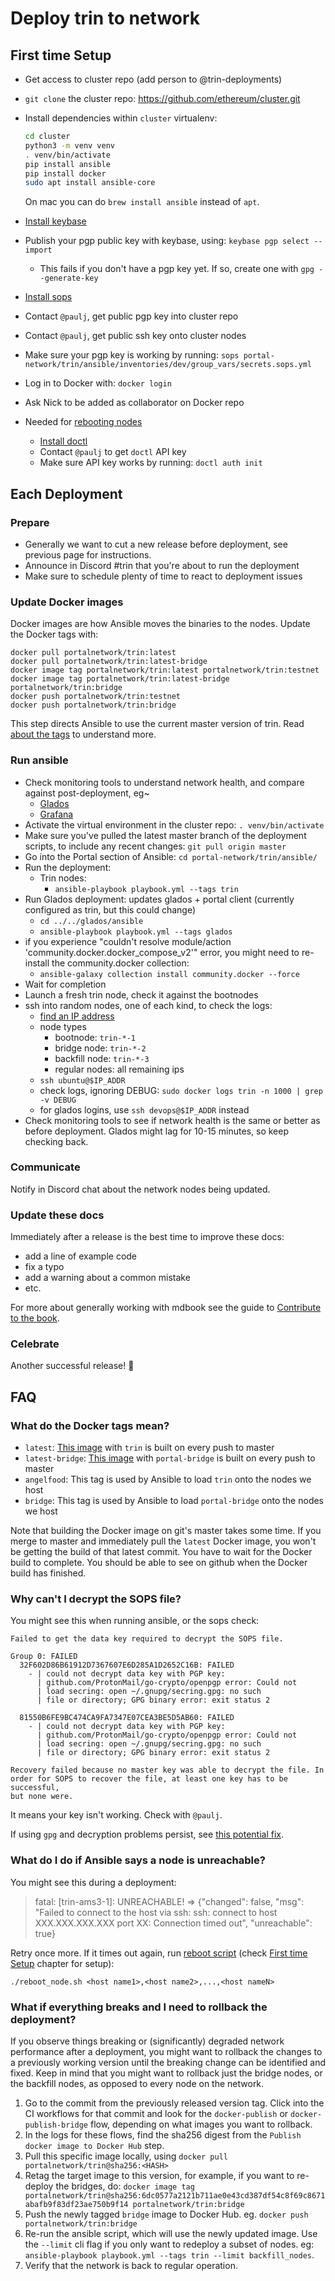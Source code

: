 # Deploy trin to network

## First time Setup
- Get access to cluster repo (add person to @trin-deployments)
- `git clone` the cluster repo: https://github.com/ethereum/cluster.git
- Install dependencies within `cluster` virtualenv:
    ```bash
    cd cluster
    python3 -m venv venv
    . venv/bin/activate
    pip install ansible
    pip install docker
    sudo apt install ansible-core
    ```
    On mac you can do `brew install ansible` instead of `apt`.

- [Install keybase](https://keybase.io/docs/the_app/install_linux)
- Publish your pgp public key with keybase, using: `keybase pgp select --import`
  - This fails if you don't have a pgp key yet. If so, create one with `gpg --generate-key`
- [Install sops](https://github.com/getsops/sops)
- Contact `@paulj`, get public pgp key into cluster repo
- Contact `@paulj`, get public ssh key onto cluster nodes

- Make sure your pgp key is working by running:
  ```sops portal-network/trin/ansible/inventories/dev/group_vars/secrets.sops.yml```
- Log in to Docker with: `docker login`
- Ask Nick to be added as collaborator on Docker repo

- Needed for [rebooting nodes](#what-do-i-do-if-ansible-says-a-node-is-unreachable)
    - [Install doctl](https://docs.digitalocean.com/reference/doctl/how-to/install/)
    - Contact `@paulj` to get `doctl` API key
    - Make sure API key works by running: `doctl auth init`

## Each Deployment

### Prepare
- Generally we want to cut a new release before deployment, see previous page for instructions.
- Announce in Discord #trin that you're about to run the deployment
- Make sure to schedule plenty of time to react to deployment issues

### Update Docker images
Docker images are how Ansible moves the binaries to the nodes. Update the Docker tags with:
```shell
docker pull portalnetwork/trin:latest
docker pull portalnetwork/trin:latest-bridge
docker image tag portalnetwork/trin:latest portalnetwork/trin:testnet
docker image tag portalnetwork/trin:latest-bridge portalnetwork/trin:bridge
docker push portalnetwork/trin:testnet
docker push portalnetwork/trin:bridge
```

This step directs Ansible to use the current master version of trin. Read [about the tags](#what-do-the-docker-tags-mean) to understand more.

### Run ansible
- Check monitoring tools to understand network health, and compare against post-deployment, eg~
    - [Glados](https://glados.ethdevops.io/)
    - [Grafana](https://trin-bench.ethdevops.io/d/e23mBdEVk/trin-metrics?orgId=1)
- Activate the virtual environment in the cluster repo: `. venv/bin/activate`
- Make sure you've pulled the latest master branch of the deployment scripts, to include any recent changes: `git pull origin master`
- Go into the Portal section of Ansible: `cd portal-network/trin/ansible/`
- Run the deployment:
    - Trin nodes:
        - `ansible-playbook playbook.yml --tags trin`
    <!-- - State network nodes (check with the team if there is a reason not to update them):
            - `ansible-playbook playbook.yml --tags state-network` -->
- Run Glados deployment: updates glados + portal client (currently configured as trin, but this could change)
    - `cd ../../glados/ansible`
    - `ansible-playbook playbook.yml --tags glados`
- if you experience "couldn't resolve module/action 'community.docker.docker_compose_v2'" error, you might need to re-install the community.docker collection:
    - `ansible-galaxy collection install community.docker --force`
- Wait for completion
- Launch a fresh trin node, check it against the bootnodes
- ssh into random nodes, one of each kind, to check the logs:
    - [find an IP address](https://github.com/ethereum/cluster/blob/master/portal-network/trin/ansible/inventories/dev/inventory.yml)
    - node types
        - bootnode: `trin-*-1`
        - bridge node: `trin-*-2`
        - backfill node: `trin-*-3`
        - regular nodes: all remaining ips
    - `ssh ubuntu@$IP_ADDR`
    - check logs, ignoring DEBUG: `sudo docker logs trin -n 1000 | grep -v DEBUG`
    - for glados logins, use `ssh devops@$IP_ADDR` instead
- Check monitoring tools to see if network health is the same or better as before deployment. Glados might lag for 10-15 minutes, so keep checking back.

### Communicate

Notify in Discord chat about the network nodes being updated.

### Update these docs

Immediately after a release is the best time to improve these docs:
- add a line of example code
- fix a typo
- add a warning about a common mistake
- etc.

For more about generally working with mdbook see the guide to [Contribute to the book](/developers/contributing/book.md).

### Celebrate

Another successful release! 🎉

## FAQ
### What do the Docker tags mean?

- `latest`: [This image](https://github.com/ethereum/trin/blob/master/docker/Dockerfile) with `trin` is built on every push to master
- `latest-bridge`: [This image](https://github.com/ethereum/trin/blob/master/docker/Dockerfile.bridge) with `portal-bridge` is built on every push to master
- `angelfood`: This tag is used by Ansible to load `trin` onto the nodes we host
- `bridge`: This tag is used by Ansible to load `portal-bridge` onto the nodes we host

Note that building the Docker image on git's master takes some time. If you merge to master and immediately pull the `latest` Docker image, you won't be getting the build of that latest commit. You have to wait for the Docker build to complete. You should be able to see on github when the Docker build has finished.

### Why can't I decrypt the SOPS file?

You might see this when running ansible, or the sops check:
```shell
Failed to get the data key required to decrypt the SOPS file.

Group 0: FAILED
  32F602D86B61912D7367607E6D285A1D2652C16B: FAILED
    - | could not decrypt data key with PGP key:
      | github.com/ProtonMail/go-crypto/openpgp error: Could not
      | load secring: open ~/.gnupg/secring.gpg: no such
      | file or directory; GPG binary error: exit status 2

  81550B6FE9BC474CA9FA7347E07CEA3BE5D5AB60: FAILED
    - | could not decrypt data key with PGP key:
      | github.com/ProtonMail/go-crypto/openpgp error: Could not
      | load secring: open ~/.gnupg/secring.gpg: no such
      | file or directory; GPG binary error: exit status 2

Recovery failed because no master key was able to decrypt the file. In
order for SOPS to recover the file, at least one key has to be successful,
but none were.
```
It means your key isn't working. Check with `@paulj`.

If using `gpg` and decryption problems persist, see [this potential fix](https://github.com/getsops/sops/issues/304#issuecomment-377195341).

### What do I do if Ansible says a node is unreachable?

You might see this during a deployment:

> fatal: [trin-ams3-1]: UNREACHABLE! => {"changed": false, "msg": "Failed to connect to the host via ssh: ssh: connect to host XXX.XXX.XXX.XXX port XX: Connection timed out", "unreachable": true}

Retry once more. If it times out again, run [reboot script](https://github.com/ethereum/cluster/blob/master/portal-network/trin/ansible/reboot_node.sh) (check [First time Setup](#first-time-setup) chapter for setup):

```shell
./reboot_node.sh <host name1>,<host name2>,...,<host nameN>
```

### What if everything breaks and I need to rollback the deployment?
If you observe things breaking or (significantly) degraded network performance after a deployment, you might want to rollback the changes to a previously working version until the breaking change can be identified and fixed. Keep in mind that you might want to rollback just the bridge nodes, or the backfill nodes, as opposed to every node on the network.

1. Go to the commit from the previously released version tag. Click into the CI workflows for that commit and look for the `docker-publish` or `docker-publish-bridge` flow, depending on what images you want to rollback.
2. In the logs for these flows, find the sha256 digest from the `Publish docker image to Docker Hub` step.
3. Pull this specific image locally, using `docker pull portalnetwork/trin@sha256:<HASH>`
4. Retag the target image to this version, for example, if you want to re-deploy the bridges, do: `docker image tag portalnetwork/trin@sha256:6dc0577a2121b711ae0e43cd387df54c8f69c8671abafb9f83df23ae750b9f14 portalnetwork/trin:bridge`
5. Push the newly tagged `bridge` image to Docker Hub. eg. `docker push portalnetwork/trin:bridge`
6. Re-run the ansible script, which will use the newly updated image. Use the `--limit` cli flag if you only want to redeploy a subset of nodes. eg: `ansible-playbook playbook.yml --tags trin --limit backfill_nodes`.
7. Verify that the network is back to regular operation.
